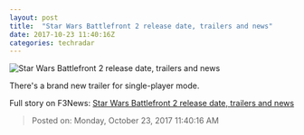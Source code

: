 ```yaml
---
layout: post
title:  "Star Wars Battlefront 2 release date, trailers and news"
date: 2017-10-23 11:40:16Z
categories: techradar
---
```


![Star Wars Battlefront 2 release date, trailers and news](http://cdn.mos.cms.futurecdn.net/7gbeESPHZ8xLtbEGsBieLh-1200-80.jpg)

There's a brand new trailer for single-player mode.


Full story on F3News: [Star Wars Battlefront 2 release date, trailers and news](http://www.f3nws.com/n/ARDPTF)

> Posted on: Monday, October 23, 2017 11:40:16 AM
